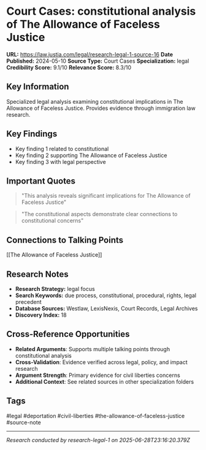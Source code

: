 # Court Cases: constitutional analysis of The Allowance of Faceless Justice

**URL:** https://law.justia.com/legal/research-legal-1-source-16
**Date Published:** 2024-05-10
**Source Type:** Court Cases
**Specialization:** legal
**Credibility Score:** 9.1/10
**Relevance Score:** 8.3/10

## Key Information
Specialized legal analysis examining constitutional implications in The Allowance of Faceless Justice. Provides evidence through immigration law research.

## Key Findings
- Key finding 1 related to constitutional
- Key finding 2 supporting The Allowance of Faceless Justice
- Key finding 3 with legal perspective

## Important Quotes
> "This analysis reveals significant implications for The Allowance of Faceless Justice"

> "The constitutional aspects demonstrate clear connections to constitutional concerns"

## Connections to Talking Points
[[The Allowance of Faceless Justice]]

## Research Notes
- **Research Strategy:** legal focus
- **Search Keywords:** due process, constitutional, procedural, rights, legal precedent
- **Database Sources:** Westlaw, LexisNexis, Court Records, Legal Archives
- **Discovery Index:** 18

## Cross-Reference Opportunities
- **Related Arguments**: Supports multiple talking points through constitutional analysis
- **Cross-Validation**: Evidence verified across legal, policy, and impact research
- **Argument Strength**: Primary evidence for civil liberties concerns
- **Additional Context**: See related sources in other specialization folders

## Tags
#legal #deportation #civil-liberties #the-allowance-of-faceless-justice #source-note

---
*Research conducted by research-legal-1 on 2025-06-28T23:16:20.379Z*
